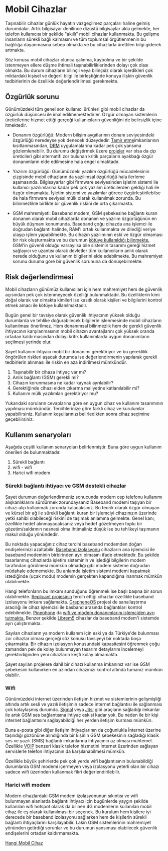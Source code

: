 # Mobil Cihazlar

Taşınabilir cihazlar günlük hayatın vazgeçilmez parçaları haline gelmiş durumdalar. Artık bilgisayar denilince dizüstü bilgisaylar akla gelmekte, her telefon kullanıcısı bir şekilde "akıllı" mobil cihazlar kullanmakta. Bu gelişme insanların sürekli bağlı kalmasını ve tüm toplumsal örgütlenmenin bu bağlılığa dayanmasına sebep olmakta ve bu cihazlarla ürettilen bilgi giderek artmakta.

Söz konusu mobil cihazlar olunca çalınma, kaybolma ve bir şekilde istenmeyen ellere düşme ihtimali taşınabilirliklerinden dolayı çok olası olmakta. Bu durum cihazların bilinçli veya bilinçsiz olarak içerdikleri çok miktardaki kişisel ve değerli bilgi ile birleştiğinde konuya ilişkin güvenlik tedbirlerinin de özellikle değerlendirilmesi gerekmekte.

## Özgürlük sorunu

Günümüzdeki tüm genel son kullanıcı ürünleri gibi mobil cihazlar da özgürlük düşüncesi ile imal edilmemektedirler. Özgür olmayan sistemlerin üreticilerine hizmet ettiği gerçeği kullanıcıların güvenliğini de belirsizlik içine itmektedir.

* Donanım özgürlüğü: Modern bilişim aygıtlarının donanı seviyesindeki özgürlüğü neredeyse yok denecek düzeydedir. [Tamir etme](https://oyd.org.tr/yazilar/donanim-ozgurlugu/)imkanlarının kısıtlanmasından, [DRM](https://oyd.org.tr/yazilar/drm/) uygulamalarına kadar pek çok yansıma gözlemlenebilir. Bu durumu değiştirmek üzere [projeler](https://www.pine64.org/pinephone/) var olsa da çip üreticileri gibi alternatifi zor bulunan kritik parçaların ayakbağı özgür donanımların elde edilmesine hala engel olmaktadır.

* Yazılım özgürlüğü: Günümüzdeki yazılım özgürlüğü mücadelesinin çizgisinde mobil cihazların da yazılımsal özgürlüğü hala ilerleme aşamasında. Bilgisayarlar gibi firmware seviyesinden işletim sistemi ile kullanıcı yazılımlarına kadar pek çok yazılım üreticilerden geldiği hali ile özgür olmamakta. İşletim sistemi ve yazılımlar görece özgürleştirilebilse de hala firmware seviyesi mülk olarak kullanılmak zorunda. Bu bilinmezlikle birlikte bir güvenlik riskini de orta çıkarmakta.

* GSM mahremiyeti: Baseband modem, GSM şebekesine bağlantı kuran donanım olarak mobil cihazlarda donanım ve yazılım özgürlüğünün en büyük düşmanı konumunda. Baseband çoğu cihazda ana işlemci ile doğrudan bağlantı halinde, RAM'i ortak kullanmakta ve dilediği veriye ulaşıp işlem yapabilmekte. Bu cihazın yazılımının eski ve özgür olmaması bir risk oluşturmakta ve bu durumun [kötüye kullanıldığı bilinmekte.](https://money.cnn.com/2014/06/06/technology/security/nsa-turn-on-phone/index.html) GSM'in güvenli olduğu varsayılsa bile sistemin tasarımı gereği hizmet sağlayıcı ve uzantısı olarak devletler tüm kullanıcıların anlık olarak nerede olduğunu ve kullanım bilgilerini elde edebilmekte. Bu mahremiyet sorunu duruma göre bir güvenlik sorununa da dönüşebilmekte.

## Risk değerlendirmesi

Mobil cihazların günümüz kullanıcıları için hem mahremiyet hem de güvenlik açısından pek çok istenmeyecek özelliği bulunmaktadır. Bu özelliklerin kimi doğal olarak var olmakta kimileri ise kasıtlı olarak kişileri ve bilgilerini kontrol etmek amacı ile kötüye kullanılmaktadır.

Bugün genel bir tavsiye olarak güvenlik ihtiyacının yüksek olduğu durumlarda ve tehlike doğurabilecek bilgilerin işlenmesinde mobil cihazların kullanılması önerilmez. Hem donanımsal bilinmezlik hem de gerekli güvenlik ihtiyacının karşılanmasının mobil cihazın avantajlarını çok yüksek oranda ortadan kaldırmasından dolayı kritik kullanımlarda uygun donanımların seçilmesi yerinde olur.

Şayet kullanım ihtiyacı mobil bir donanımı gerektiriyor ve bu gereklilik öngörülen riskleri aşacak durumda ise değerlendirmenin yapılarak gerekli tedbirlerin alınması ile riskin en aza indirilmesi mümkündür.

1. Taşınabilir bir cihaza ihtiyaç var mı?
2. Anlık bağlantı (GSM) gerekli mi?
3. Cihazın korunmasına ne kadar kaynak ayrılabilir?
4. Gerektiğinde cihazı elden çıkarma maliyetine katlanılabilir mi?
5. Kullanım mülk yazılımları gerektiriyor mu?

Yukarıdaki soruların cevaplarına göre en uygun cihaz ve kullanım tasarımının yapılması mümkündür. Tercihlerinize göre farklı cihaz ve kurulumlar yapabilirsiniz. Kullanım koşullarınızı belirledikten sonra cihaz seçimine geçebilirsiniz.

## Kullanım senaryoları

Aşağıda çeşitli kullanım senaryoları belirlenmiştir. Buna göre uygun kullanım önerileri de bulunmaktadır.

1. Sürekli bağlantı
2. wifi - wifi
3. Harici wifi modem

### Sürekli bağlantı ihtiyacı ve GSM destekli cihazlar

Şayet durumun değerlendirmeniz sonucunda modern cep telefonu kullanımı alışkanlıklarını sürdürmek zorundaysanız Baseband modemi taşıyan bir cihazı alıp kullanmak zorunda kalacaksınız. Bu teorik olarak özgür olmayan ve kürsel bir ağ ile sürekli bağlantı kuran bir işlemciyi cihazınızın üzerinde yetki sahibi olabileceği riskini de taşımak anlamına gelmekte. Genel kanı, özellikle hedef alınmayacaksanız veya hedef gözetmeyen toplu bir gözetim/saldırının nesnesi olma ihtimaliniz düşük ise bu tehlikeyi taşımanın makul olduğu yönündedir.

Bu noktada yapacağınız cihaz tercihi baseband modemden doğan endişelerinizi azaltabilir. [Baseband izolasyonu](https://www.replicant.us/freedom-privacy-security-issues.php) cihazların ana işlemcisi ile baseband modeminin birbirinden ayrı olmasını ifade etmektedir. Bu şekilde tasarlanmış cihazlarda işletim sisteminin ve işlediği bilgilerin modem tarafından görülmesi mümkün olmadığı gibi modem sisteme doğrudan müdahale edememekte. Bu anlamda işletim sistemi modemi kapatmak istediğinde (uçak modu) modemin gerçekten kapandığına inanmak mümkün olabilmekte.

Hangi telefonların bu imkanı sunduğunu öğrenmek ise başlı başına bir sorun olabilmekte. [Replicant projesinin](https://www.replicant.us/) tercih ettiği cihazlar özellikle baseband izolasyonu imkanı sağlamakta. [GrapheneOS](https://grapheneos.org) projesi de sanallaştırma aracılığı ile cihaz işlemcisi ile basband arasında bağlantıları kontrol edebilmekte. [Pinephone](https://www.pine64.org) da [wifi ve modem donanımlarını işlemciden ayrı tutmakta.](https://www.pine64.org/2020/01/24/setting-the-record-straight-pinephone-misconceptions/) Benzer şekilde [Librem5](https://puri.sm/products/librem-5/) cihazlar da baseband modem'i sistemde ayrı çalıştırmakta.

Sayılan cihazların ya modern kullanım için eski ya da Türkiye'de bulunması zor cihazlar olması gerçeği söz konusu tavsiyeyi bir noktada boşa çıkarmakta. Bir cihazın izolasyon konusundaki kapasitesini öğrenmek çoğu zamandan pek de kolay bulunmayan tasarım detaylarını incelemeyi gerektirdiğinden yeni cihazların keşfi kolay olmamakta.

Şayet sayılan projelere dahil bir cihazı kullanma imkanınız var ise GSM şebekesini kullanırken en azından cihazınızı kontrol altında tumanız mümkün olabilir.

### Wifi

Günümüzdeki internet üzerinden iletişim hizmet ve sistemlerinin gelişmişliği altında artık sesli ve yazılı iletişimin sadece internet bağlantısı ile sağlanması çok kolaylaşmış durumda. [Signal](yazisma_guvenligi/signal.md) veya [Jitsi](https://meet.jit.si) gibi araçların sağladığı imkanlar ile artık GSM ses bağlantısına ihtiyaç eskisi kadar yok. Bu neden ile bir kişi internet bağlantısını sağlayabildiği her yerden iletişim kurması mümkün.

Buna e-posta gibi diğer iletişim ihtiyaçlarının da çoğunlukla İnternet üzerine taşındığı gözönüne alındığında bir kişinin GSM şebekesinin sağladığı klasik ses ve yazılı (SMS) bağlantı imkanlarına ihtiyacının az olması muhtemel. Özellikle [VOIP](https://en.wikipedia.org/wiki/VoIP) benzeri klasik telefon hizmetini İnternet üzerinden sağlayan servislerle telefon ihtiyacının da karşılanabilmesi mümkün.

Özellikle büyük şehirlerde pek çok yerde wifi bağlantısının bulunabildiği durumlarda GSM modemi içermeyen veya izolasyonu yeterli olan bir cihazı sadece wifi üzerinden kullanmak fikri değerlendirilebilir.

### Harici wifi modem

Modern cihazlardaki GSM modem izolasyonunun sıkıntısı ve wifi bulunmayan alanlarda bağlantı ihtiyacı için bugünlerde yaygın şekilde kullanılan wifi hotspot olarak da bilinen 4G modemlerin kullanılan mobil cihaz ile eş olarak kullanılması bir seçenek. Bu kurulum hem kişilere iyi derecede bir baseband izolasyonu sağlarken hem de kişilerin sürekli bağlantı ihtiyaçlarını karşılayabilir. Lakin GSM sistemlerinin mahremiyet yönünden getirdiği sorunlar ve bu durumun yansıması olabilecek güvenlik endişelerini ortadan kaldırmamakta.


[Hangi Mobil Cihaz](cihaz_guvenligi/mobil_cihaz_tercih.md)
